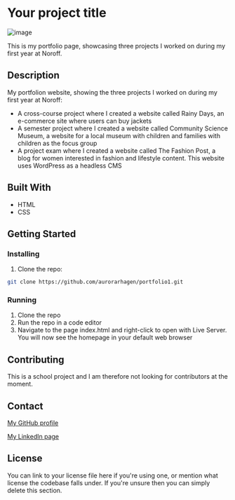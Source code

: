 # Your project title

![image](https://user-images.githubusercontent.com/52622303/164316813-4b12d99f-aeb7-4069-85cf-e72b3a50ac99.png)

This is my portfolio page, showcasing three projects I worked on during my first year at Noroff.  

## Description
My portfolion website, showing the three projects I worked on during my first year at Noroff:
- A cross-course project where I created a website called Rainy Days, an e-commerce site where users can buy jackets  
- A semester project where I created a website called Community Science Museum, a website for a local museum with children and families with children as the focus group  
- A project exam where I created a website called The Fashion Post, a blog for women interested in fashion and lifestyle content. This website uses WordPress as a headless CMS  


## Built With

- HTML  
- CSS  

## Getting Started

### Installing


1. Clone the repo:

```bash
git clone https://github.com/aurorarhagen/portfolio1.git
```

### Running

1. Clone the repo  
2. Run the repo in a code editor  
3. Navigate to the page index.html and right-click to open with Live Server. You will now see the homepage in your default web browser  

## Contributing

This is a school project and I am therefore not looking for contributors at the moment.

## Contact

[My GitHub profile](https://github.com/aurorarhagen)  

[My LinkedIn page](https://www.linkedin.com/in/aurora-r%C3%B8ed-hagen-580519203/)  

## License

You can link to your license file here if you're using one, or mention what license the codebase falls under. If you're unsure then you can simply delete this section.

